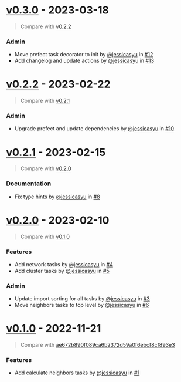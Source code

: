 # [v0.3.0](https://github.com/allen-cell-animated/abm-colony-collection/releases/tag/v0.3.0) - 2023-03-18

> Compare with [v0.2.2](https://github.com/allen-cell-animated/abm-colony-collection/compare/v0.2.2...v0.3.0)

### Admin

- Move prefect task decorator to init by [@jessicasyu](https://github.com/jessicasyu) in [#12](https://github.com/allen-cell-animated/abm-colony-collection/pull/12)
- Add changelog and update actions by [@jessicasyu](https://github.com/jessicasyu) in [#13](https://github.com/allen-cell-animated/abm-colony-collection/pull/13)

# [v0.2.2](https://github.com/allen-cell-animated/abm-colony-collection/releases/tag/v0.2.2) - 2023-02-22

> Compare with [v0.2.1](https://github.com/allen-cell-animated/abm-colony-collection/compare/v0.2.1...v0.2.2)

### Admin

- Upgrade prefect and update dependencies by [@jessicasyu](https://github.com/jessicasyu) in [#10](https://github.com/allen-cell-animated/abm-colony-collection/pull/10)

# [v0.2.1](https://github.com/allen-cell-animated/abm-colony-collection/releases/tag/v0.2.1) - 2023-02-15

> Compare with [v0.2.0](https://github.com/allen-cell-animated/abm-colony-collection/compare/v0.2.0...v0.2.1)

### Documentation

- Fix type hints by [@jessicasyu](https://github.com/jessicasyu) in [#8](https://github.com/allen-cell-animated/abm-colony-collection/pull/8)

# [v0.2.0](https://github.com/allen-cell-animated/abm-colony-collection/releases/tag/v0.2.0) - 2023-02-10

> Compare with [v0.1.0](https://github.com/allen-cell-animated/abm-colony-collection/compare/v0.1.0...v0.2.0)

### Features

- Add network tasks by [@jessicasyu](https://github.com/jessicasyu) in [#4](https://github.com/allen-cell-animated/abm-colony-collection/pull/4)
- Add cluster tasks by [@jessicasyu](https://github.com/jessicasyu) in [#5](https://github.com/allen-cell-animated/abm-colony-collection/pull/5)

### Admin

- Update import sorting for all tasks by [@jessicasyu](https://github.com/jessicasyu) in [#3](https://github.com/allen-cell-animated/abm-colony-collection/pull/3)
- Move neighbors tasks to top level by [@jessicasyu](https://github.com/jessicasyu) in [#6](https://github.com/allen-cell-animated/abm-colony-collection/pull/6)

# [v0.1.0](https://github.com/allen-cell-animated/abm-colony-collection/releases/tag/v0.1.0) - 2022-11-21

> Compare with [ae672b890f089ca6b2372d59a0f6ebcf8cf893e3](https://github.com/allen-cell-animated/abm-colony-collection/compare/ae672b890f089ca6b2372d59a0f6ebcf8cf893e3...v0.1.0)

### Features

- Add calculate neighbors tasks by [@jessicasyu](https://github.com/jessicasyu) in [#1](https://github.com/allen-cell-animated/abm-colony-collection/pull/1)
